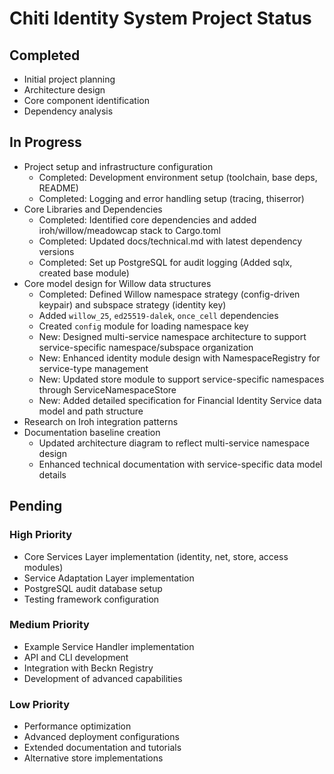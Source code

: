 # Chiti Identity System Project Status

## Completed

- Initial project planning
- Architecture design
- Core component identification
- Dependency analysis

## In Progress

- Project setup and infrastructure configuration
  - Completed: Development environment setup (toolchain, base deps, README)
  - Completed: Logging and error handling setup (tracing, thiserror)
- Core Libraries and Dependencies
  - Completed: Identified core dependencies and added iroh/willow/meadowcap stack to Cargo.toml
  - Completed: Updated docs/technical.md with latest dependency versions
  - Completed: Set up PostgreSQL for audit logging (Added sqlx, created base module)
- Core model design for Willow data structures
  - Completed: Defined Willow namespace strategy (config-driven keypair) and subspace strategy (identity key)
  - Added `willow_25`, `ed25519-dalek`, `once_cell` dependencies
  - Created `config` module for loading namespace key
  - New: Designed multi-service namespace architecture to support service-specific namespace/subspace organization
  - New: Enhanced identity module design with NamespaceRegistry for service-type management
  - New: Updated store module to support service-specific namespaces through ServiceNamespaceStore
  - New: Added detailed specification for Financial Identity Service data model and path structure
- Research on Iroh integration patterns
- Documentation baseline creation
  - Updated architecture diagram to reflect multi-service namespace design
  - Enhanced technical documentation with service-specific data model details

## Pending

### High Priority
- Core Services Layer implementation (identity, net, store, access modules)
- Service Adaptation Layer implementation
- PostgreSQL audit database setup
- Testing framework configuration

### Medium Priority
- Example Service Handler implementation
- API and CLI development
- Integration with Beckn Registry
- Development of advanced capabilities

### Low Priority
- Performance optimization
- Advanced deployment configurations
- Extended documentation and tutorials
- Alternative store implementations